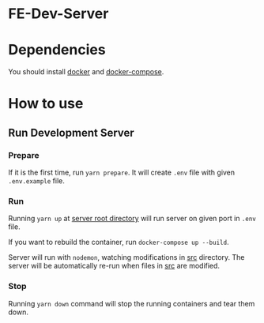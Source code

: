 # FE-Dev-Server

# Dependencies

You should install [docker](https://docs.docker.com/get-docker/) and [docker-compose](https://docs.docker.com/compose/install/).

# How to use

## Run Development Server

### Prepare

If it is the first time, run `yarn prepare`. It will create `.env` file with given `.env.example` file.

### Run

Running `yarn up` at [server root directory](./) will run server on given port in `.env` file.

If you want to rebuild the container, run `docker-compose up --build`.

Server will run with `nodemon`, watching modifications in [src](./src) directory. The server will be automatically re-run when files in [src](./src) are modified.

### Stop

Running `yarn down` command will stop the running containers and tear them down.
